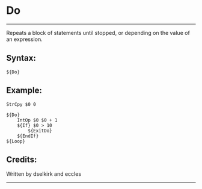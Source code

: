 # Do

---

Repeats a block of statements until stopped, or depending on the value of an expression.

## Syntax:

	${Do}

## Example:

	StrCpy $0 0

	${Do}
		IntOp $0 $0 + 1
		${If} $0 > 10
			${ExitDo}
		${EndIf}
	${Loop}

## Credits:

Written by dselkirk and eccles

---

